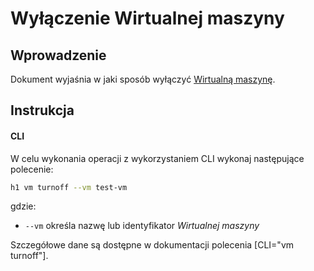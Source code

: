 # Wyłączenie Wirtualnej maszyny

## Wprowadzenie

Dokument wyjaśnia w jaki sposób wyłączyć [Wirtualną maszynę](/resource/compute/virtual-machine.md).

## Instrukcja

#### CLI

W celu wykonania operacji z wykorzystaniem CLI wykonaj następujące polecenie:

```bash
h1 vm turnoff --vm test-vm
```

gdzie:

 * ```--vm``` określa nazwę lub identyfikator *Wirtualnej maszyny*

Szczegółowe dane są dostępne w dokumentacji polecenia [CLI="vm turnoff"].

